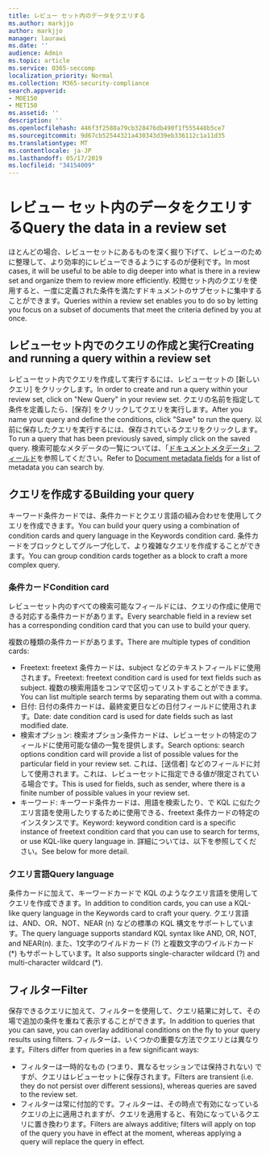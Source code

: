```yaml
---
title: レビュー セット内のデータをクエリする
ms.author: markjjo
author: markjjo
manager: laurawi
ms.date: ''
audience: Admin
ms.topic: article
ms.service: O365-seccomp
localization_priority: Normal
ms.collection: M365-security-compliance
search.appverid:
- MOE150
- MET150
ms.assetid: ''
description: ''
ms.openlocfilehash: 446f3f2588a79cb328476db490f1f555448b5ce7
ms.sourcegitcommit: 9d67cb52544321a430343d39eb336112c1a11d35
ms.translationtype: MT
ms.contentlocale: ja-JP
ms.lasthandoff: 05/17/2019
ms.locfileid: "34154009"
---
```

# <a name="query-the-data-in-a-review-set"></a><span data-ttu-id="a0949-102">レビュー セット内のデータをクエリする</span><span class="sxs-lookup"><span data-stu-id="a0949-102">Query the data in a review set</span></span>

<span data-ttu-id="a0949-103">ほとんどの場合、レビューセットにあるものを深く掘り下げて、レビューのために整理して、より効率的にレビューできるようにするのが便利です。</span><span class="sxs-lookup"><span data-stu-id="a0949-103">In most cases, it will be useful to be able to dig deeper into what is there in a review set and organize them to review more efficiently.</span></span> <span data-ttu-id="a0949-104">校閲セット内のクエリを使用すると、一度に定義された条件を満たすドキュメントのサブセットに集中することができます。</span><span class="sxs-lookup"><span data-stu-id="a0949-104">Queries within a review set enables you to do so by letting you focus on a subset of documents that meet the criteria defined by you at once.</span></span>

## <a name="creating-and-running-a-query-within-a-review-set"></a><span data-ttu-id="a0949-105">レビューセット内でのクエリの作成と実行</span><span class="sxs-lookup"><span data-stu-id="a0949-105">Creating and running a query within a review set</span></span>

<span data-ttu-id="a0949-106">レビューセット内でクエリを作成して実行するには、レビューセットの [新しいクエリ] をクリックします。</span><span class="sxs-lookup"><span data-stu-id="a0949-106">In order to create and run a query within your review set, click on "New Query" in your review set.</span></span> <span data-ttu-id="a0949-107">クエリの名前を指定して条件を定義したら、[保存] をクリックしてクエリを実行します。</span><span class="sxs-lookup"><span data-stu-id="a0949-107">After you name your query and define the conditions, click "Save" to run the query.</span></span> <span data-ttu-id="a0949-108">以前に保存したクエリを実行するには、保存されているクエリをクリックします。</span><span class="sxs-lookup"><span data-stu-id="a0949-108">To run a query that has been previously saved, simply click on the saved query.</span></span> <span data-ttu-id="a0949-109">検索可能なメタデータの一覧については、「[ドキュメントメタデータ」フィールド](document-metadata-fields.md)を参照してください。</span><span class="sxs-lookup"><span data-stu-id="a0949-109">Refer to [Document metadata fields](document-metadata-fields.md) for a list of metadata you can search by.</span></span>

## <a name="building-your-query"></a><span data-ttu-id="a0949-110">クエリを作成する</span><span class="sxs-lookup"><span data-stu-id="a0949-110">Building your query</span></span>

<span data-ttu-id="a0949-111">キーワード条件カードでは、条件カードとクエリ言語の組み合わせを使用してクエリを作成できます。</span><span class="sxs-lookup"><span data-stu-id="a0949-111">You can build your query using a combination of condition cards and query language in the Keywords condition card.</span></span> <span data-ttu-id="a0949-112">条件カードをブロックとしてグループ化して、より複雑なクエリを作成することができます。</span><span class="sxs-lookup"><span data-stu-id="a0949-112">You can group condition cards together as a block to craft a more complex query.</span></span>

### <a name="condition-card"></a><span data-ttu-id="a0949-113">条件カード</span><span class="sxs-lookup"><span data-stu-id="a0949-113">Condition card</span></span>

<span data-ttu-id="a0949-114">レビューセット内のすべての検索可能なフィールドには、クエリの作成に使用できる対応する条件カードがあります。</span><span class="sxs-lookup"><span data-stu-id="a0949-114">Every searchable field in a review set has a corresponding condition card that you can use to build your query.</span></span>

<span data-ttu-id="a0949-115">複数の種類の条件カードがあります。</span><span class="sxs-lookup"><span data-stu-id="a0949-115">There are multiple types of condition cards:</span></span>
- <span data-ttu-id="a0949-116">Freetext: freetext 条件カードは、subject などのテキストフィールドに使用されます。</span><span class="sxs-lookup"><span data-stu-id="a0949-116">Freetext: freetext condition card is used for text fields such as subject.</span></span> <span data-ttu-id="a0949-117">複数の検索用語をコンマで区切ってリストすることができます。</span><span class="sxs-lookup"><span data-stu-id="a0949-117">You can list multiple search terms by separating them out with a comma.</span></span>
- <span data-ttu-id="a0949-118">日付: 日付の条件カードは、最終変更日などの日付フィールドに使用されます。</span><span class="sxs-lookup"><span data-stu-id="a0949-118">Date: date condition card is used for date fields such as last modified date.</span></span>
- <span data-ttu-id="a0949-119">検索オプション: 検索オプション条件カードは、レビューセットの特定のフィールドに使用可能な値の一覧を提供します。</span><span class="sxs-lookup"><span data-stu-id="a0949-119">Search options: search options condition card will provide a list of possible values for the particular field in your review set.</span></span> <span data-ttu-id="a0949-120">これは、[送信者] などのフィールドに対して使用されます。これは、レビューセットに指定できる値が限定されている場合です。</span><span class="sxs-lookup"><span data-stu-id="a0949-120">This is used for fields, such as sender, where there is a finite number of possible values in your review set.</span></span>
- <span data-ttu-id="a0949-121">キーワード: キーワード条件カードは、用語を検索したり、で KQL に似たクエリ言語を使用したりするために使用できる、freetext 条件カードの特定のインスタンスです。</span><span class="sxs-lookup"><span data-stu-id="a0949-121">Keyword: keyword condition card is a specific instance of freetext condition card that you can use to search for terms, or use KQL-like query language in.</span></span> <span data-ttu-id="a0949-122">詳細については、以下を参照してください。</span><span class="sxs-lookup"><span data-stu-id="a0949-122">See below for more detail.</span></span>

### <a name="query-language"></a><span data-ttu-id="a0949-123">クエリ言語</span><span class="sxs-lookup"><span data-stu-id="a0949-123">Query language</span></span>

<span data-ttu-id="a0949-124">条件カードに加えて、キーワードカードで KQL のようなクエリ言語を使用してクエリを作成できます。</span><span class="sxs-lookup"><span data-stu-id="a0949-124">In addition to condition cards, you can use a KQL-like query language in the Keywords card to craft your query.</span></span> <span data-ttu-id="a0949-125">クエリ言語は、AND、OR、NOT、NEAR (n) などの標準の KQL 構文をサポートしています。</span><span class="sxs-lookup"><span data-stu-id="a0949-125">The query language supports standard KQL syntax like AND, OR, NOT, and NEAR(n).</span></span> <span data-ttu-id="a0949-126">また、1文字のワイルドカード (?) と複数文字のワイルドカード (\*) もサポートしています。</span><span class="sxs-lookup"><span data-stu-id="a0949-126">It also supports single-character wildcard (?) and multi-character wildcard (\*).</span></span>

## <a name="filter"></a><span data-ttu-id="a0949-127">フィルター</span><span class="sxs-lookup"><span data-stu-id="a0949-127">Filter</span></span>

<span data-ttu-id="a0949-128">保存できるクエリに加えて、フィルターを使用して、クエリ結果に対して、その場で追加の条件を重ねて表示することができます。</span><span class="sxs-lookup"><span data-stu-id="a0949-128">In addition to queries that you can save, you can overlay additional conditions on the fly to your query results using filters.</span></span> <span data-ttu-id="a0949-129">フィルターは、いくつかの重要な方法でクエリとは異なります。</span><span class="sxs-lookup"><span data-stu-id="a0949-129">Filters differ from queries in a few significant ways:</span></span>
- <span data-ttu-id="a0949-130">フィルターは一時的なもの (つまり、異なるセッションでは保持されない) ですが、クエリはレビューセットに保存されます。</span><span class="sxs-lookup"><span data-stu-id="a0949-130">Filters are transient (i.e. they do not persist over different sessions), whereas queries are saved to the review set.</span></span>
- <span data-ttu-id="a0949-131">フィルターは常に付加的です。フィルターは、その時点で有効になっているクエリの上に適用されますが、クエリを適用すると、有効になっているクエリに置き換わります。</span><span class="sxs-lookup"><span data-stu-id="a0949-131">Filters are always additive; filters will apply on top of the query you have in effect at the moment, whereas applying a query will replace the query in effect.</span></span>